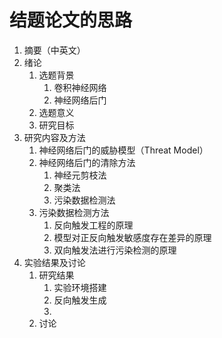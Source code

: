 # 结题论文的思路

1. 摘要（中英文）
2. 绪论
   1. 选题背景
      1. 卷积神经网络
      2. 神经网络后门
   2. 选题意义
   3. 研究目标
3. 研究内容及方法
   1. 神经网络后门的威胁模型（Threat Model）
   2. 神经网络后门的清除方法
      1. 神经元剪枝法
      2. 聚类法
      3. 污染数据检测法
   3. 污染数据检测方法
      1. 反向触发工程的原理
      2. 模型对正反向触发敏感度存在差异的原理
      3. 双向触发法进行污染检测的原理
4. 实验结果及讨论
   1. 研究结果
      1. 实验环境搭建
      2. 反向触发生成
      3. 
   2. 讨论